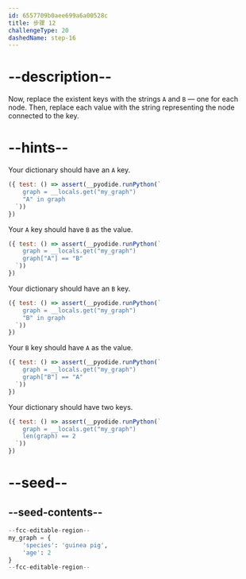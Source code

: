 ```yaml
---
id: 6557709b0aee699a6a00528c
title: 步骤 12
challengeType: 20
dashedName: step-16
---
```


# --description--

Now, replace the existent keys with the strings `A` and `B` — one for each node. Then, replace each value with the string representing the node connected to the key.

# --hints--

Your dictionary should have an `A` key.

```js
({ test: () => assert(__pyodide.runPython(`
    graph = __locals.get("my_graph")
    "A" in graph
  `))
})
```

Your `A` key should have `B` as the value.

```js
({ test: () => assert(__pyodide.runPython(`
    graph = __locals.get("my_graph")
    graph["A"] == "B"
  `))
})
```

Your dictionary should have an `B` key.

```js
({ test: () => assert(__pyodide.runPython(`
    graph = __locals.get("my_graph")
    "B" in graph
  `))
})
```

Your `B` key should have `A` as the value.

```js
({ test: () => assert(__pyodide.runPython(`
    graph = __locals.get("my_graph")
    graph["B"] == "A"
  `))
})
```

Your dictionary should have two keys.

```js
({ test: () => assert(__pyodide.runPython(`
    graph = __locals.get("my_graph")
    len(graph) == 2
  `))
})
```

# --seed--

## --seed-contents--

```py
--fcc-editable-region--
my_graph = {
    'species': 'guinea pig',
    'age': 2
}
--fcc-editable-region--
```
